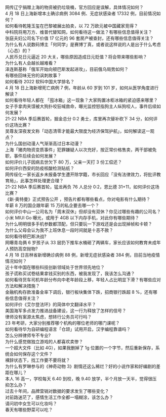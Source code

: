 网传辽宁捐赠上海的物资被扔垃圾桶，官方回应是误解，具体情况如何？  
4 月 18 日上海新增本土确诊病例 3084 例、无症状感染者 17332 例，目前情况如何？  
如何看待乾隆玉玺在巴黎被展出拍卖，以 72 万欧元被中国藏家竞得？  
中科院将用万方、维普代替知网，如何看待这一做法？有哪些信息值得关注？  
张庭夫妇公司名下价值 17 亿元的 96 套房产被查封，还有哪些信息值得关注？  
为什么有人说数码博主「何同学」是赛博丁真，或者说这样说的人是出于什么考虑（心态）的？  
人民币兑日元逼近 20 大关，哪些原因造成日元贬值？将会带来哪些影响？  
为什么有人会越长越难看？  
泽连斯基称「俄军开始向顿巴斯发起进攻」，目前俄乌局势如何？  
有哪些回味无穷的讽刺故事？  
如何看待 2022 软科中国大学排名？  
4 月 18 日上海新增死亡病例 7 例，年龄从 60 岁到 101 岁，如何从医学角度进行解读？  
如何看待年轻人都在 「囤冰箱」这一现象？大家购置冰柜冰箱的紧迫感来哪里？  
女子手拿肉夹馍被大狗扑咬狂喊救命，曝光监控怒指狗主人纵狗咬人，事件后续如何发展？  
21-22 NBA 季后赛首轮，掘金总分 0:2 勇士，库里再次替补砍下 34 分，如何评价这场比赛？  
吴尊友深夜发文称「动态清零才能最大限度为经济保驾护航」，如何解读这一观点？  
为什么国创动漫人气渐渐高过日本动漫？  
上海「猪肉物资变质事件」犯罪嫌疑人以次充好，按正常价格售卖，两干部被免职，事件后续会如何发展？  
如何评价儿子因病去世欠下 80 万，父亲一天打 3 份工偿还？  
如何评价西安的防疫核酸检测贴纸？  
网传绥化一家长返乡未报备学生遭开除学籍，市长回应「没有法律效力，将批评教育局」，此事怎样处理更合理？  
21-22 NBA 季后赛首轮，猛龙再负 76 人总分 0:2，恩比德 31+11，如何评价这场比赛？  
《新·奥特曼》正式预告公开 ，预告片都有哪些看点，你对电影有什么期待？  
年薪 8 万的国企跟年薪 15 万的私企要去哪一个？  
如何评价中山一公司名为「周末双休」但却没有双休？你见过哪些有趣的公司名？  
小米 MIUI Go 曝光，或用于 4GB 以下内存手机，对此你有哪些期待？  
为什么明明很多手机参数都顶配，但只要玩一下游戏还是会出现掉帧和卡顿？  
为什么父母会认为我不上班休息一段时间就是十恶不赦？  
如何看待顿巴斯决战?  
网曝青岛俩 6 岁孩子从 33 层扔下推车水桶砸了两辆车，家长应该如何教育未成年人预防高空抛物?  
4 月 18 日吉林省新增确诊病例 88 例，新增无症状感染者 384 例，目前当地疫情情况如何？  
近十年中国在哪些科技创新领域处于世界领先地位？  
孩子谎称买试卷结果拿钱买别的东西，被我发现了，我该怎么沟通？  
如何看待货车司机年龄分布向中老年龄段上移，年轻人占比明显下滑？有哪些应对方法和解决措施？  
金融机构存款准备金率下调后，银行板块集体下跌，招商银行跌超 8 %，还有哪些信息值得关注？  
如何评价《艾尔登法环》的简体中文翻译水平？  
美国海军多点发力推进战备建设，这一行为释放了怎样的信号？  
律师没有案源太焦虑，想转行公务员可行吗？  
23 年考研，大家分别推荐哪个机构的哪位老师的哪门课呢？  
如何看待华为自研编程语言「仓颉」试用开启，汉字编程靠谱吗？  
怎么分辨律师专不专业?  
为什么感觉做独立游戏的人都喜欢卖惨？  
一个超大文件（比如 4G），如果我删掉了 1g 位置的一个字节，然后重新保存，系统会如何保存这个文件？  
裸辞状态下，找工作要不要将就？  
为什么有罗琳参与的《神奇动物 3》剧情还这么稀烂？好的小说作家和好编剧的差距在哪儿？  
本人 16 高一，学校每天 6.40 到校，晚 9.40 放学，半个月放一天半，觉得很压抑怎么办？  
过去十年间，品牌营销对数据的要求发生了哪些变化？  
对前路迷茫了，感情生活工作全都一塌糊涂，该怎么办？  
请问初中女生可以化妆吗？  
春天有哪些野菜可以吃？  
